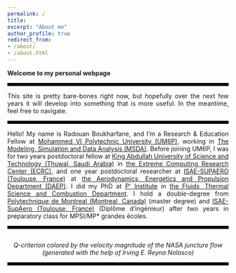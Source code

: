 ```yaml
---
permalink: /
title: 
excerpt: "About me"
author_profile: true
redirect_from: 
- /about/
- /about.html
---
```


__Welcome to my personal webpage__

<hr style="border:3px solid black">

<p align="justify">
This site is pretty bare-bones right now, but hopefully over the next few years it will develop into something that is more useful. In the meantime, feel free to navigate.
</p>

<hr style="border:3px solid black">

<p align="justify">
Hello! My name is Radouan Boukharfane, and I’m a  Research & Education Fellow at <a href="https://um6p.ma/">Mohammed VI Polytechnic University (UM6P)</a>, working in <a href="https://msda.um6p.ma/home">The Modeling, Simulation and Data Analysis (MSDA)</a>. Before joining UM6P, I was for two years postdoctoral fellow at <a href="https://kaust.edu.sa/">King Abdullah University of Science and Technology (Thuwal, Saudi Arabia)</a> in <a href="https://ecrc.kaust.edu.sa/">the Extreme Computing Research Center (ECRC)</a>, and one year postdoctoral researcher at <a href="https://www.isae-supaero.fr/en/">ISAE-SUPAERO (Toulouse, France)</a> at <a href="https://www.isae-supaero.fr/en/research/departments/erodynamics-energetics-and-propulsion-department-daep-91/9aerodynamics-energetics-and-propulsion-department-daep/">the Aerodynamics, Energetics and Propulsion Department (DAEP)</a>. I did my PhD at <a href="https://www.pprime.fr">P' Institute</a> in <a href="https://pprime.fr/la-recherche/fluides-thermique-combustion/structures-de-flamme-et-combustion-ct/">the Fluids, Thermal Science and Combustion Department</a>. I hold a double-degree from <a href="https://www.polymtl.ca/"> Polytechnique de Montreal (Montreal, Canada)</a> (master degree) and <a href="https://www.isae-supaero.fr/en/"> ISAE-SupAero (Toulouse, France)</a> (Diplôme d’ingénieur) after two years in preparatory class for MPSI/MP* grandes écoles.
</p>

<hr style="border:3px solid black">


<p>
<img src='/images/jet_view5.png' alt>
<center><em>Q-criterion colored by the velocity magnitude of the NASA juncture flow (generated with the help of Irving E. Reyna Nolasco) </em></center>
</p>


<hr style="border:3px solid black">
